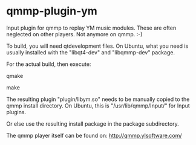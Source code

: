 # qmmp-plugin-ym
Input plugin for qmmp to replay YM music modules. These are often neglected on 
other players. Not anymore on qmmp. :-)

To build, you will need qtdevelopment files. On Ubuntu, what you need is usually
installed with the "libqt4-dev" and "libqmmp-dev" package. 

For the actual build, then execute:

 qmake

 make

The resulting plugin "plugin/libym.so" needs to be manually copied to the qmmp
install directory. On Ubuntu, this is "/usr/lib/qmmp/Input/" for Input plugins.

Or else use the resulting install package in the package subdirectory.

The qmmp player itself can be found on:
http://qmmp.ylsoftware.com/

